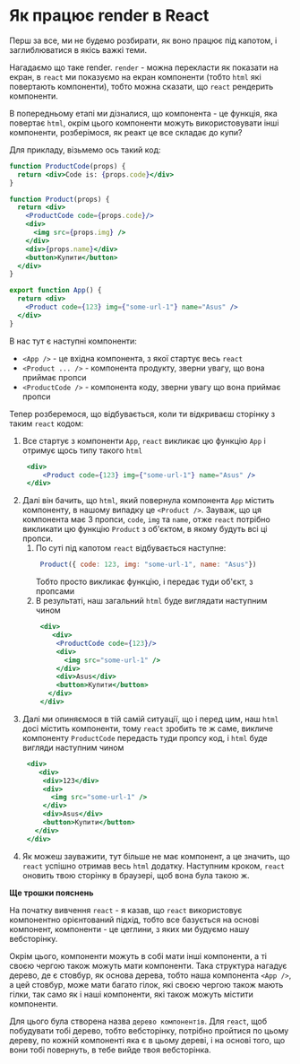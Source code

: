 # Як працює render в React

Перш за все, ми не будемо розбирати, як воно працює під капотом, і заглиблюватися в якісь важкі теми.

Нагадаємо що таке render. `render` - можна перекласти як показати на екран, в `react` ми показуємо на екран компоненти (тобто `html` які повертають компоненти), тобто можна сказати, що `react` рендерить компоненти.

В попередньому етапі ми дізналися, що компонента - це функція, яка повертає `html`, окрім цього компоненти можуть використовувати інші компоненти, розберімося, як реакт це все складає до купи?

Для прикладу, візьмемо ось такий код:

```jsx
function ProductCode(props) {
  return <div>Code is: {props.code}</div>
}

function Product(props) {
  return <div>
    <ProductCode code={props.code}/>
    <div>
      <img src={props.img} />
    </div>
    <div>{props.name}</div>
    <button>Купити</button>
  </div>
}

export function App() {
  return <div>
    <Product code={123} img={"some-url-1"} name="Asus" />
  </div>
}
```

В нас тут є наступні компоненти:
- `<App />` - це вхідна компонента, з якої стартує весь `react`
- `<Product ... />` - компонента продукту, зверни увагу, що вона приймає пропси
- `<ProductCode />` - компонента коду, зверни увагу що вона приймає пропси

Тепер розберемося, що відбувається, коли ти відкриваєш сторінку з таким `react` кодом:

1. Все стартує з компоненти `App`, `react` викликає цю функцію `App` і отримує щось типу такого `html`
   ```jsx
    <div>
        <Product code={123} img={"some-url-1"} name="Asus" />
    </div>
    ```
2. Далі він бачить, що `html`, який повернула компонента `App` містить компоненту, в нашому випадку це `<Product />`. Зауваж, що ця компонента має 3 пропси, `code`, `img` та `name`, отже `react` потрібно викликати цю функцію `Product` з об'єктом, в якому будуть всі ці пропси. 
   1. По суті під капотом `react` відбувається наступне:
       ```jsx
        Product({ code: 123, img: "some-url-1", name: "Asus"})
        ```
      Тобто просто викликає функцію, і передає туди об'єкт, з пропсами
   2. В результаті, наш загальний `html` буде виглядати наступним чином
       ```jsx
        <div>
           <div>
            <ProductCode code={123}/>
            <div>
              <img src="some-url-1" />
            </div>
            <div>Asus</div>
            <button>Купити</button>
          </div>
        </div>
        ```
3. Далі ми опиняємося в тій самій ситуації, що і перед цим, наш `html` досі містить компоненти, тому `react` зробить те ж саме, викличе компоненту `ProductCode` передасть туди пропсу код, і `html` буде вигляди наступним чином
   ```jsx
    <div>
       <div>
        <div>123</div>
        <div>
          <img src="some-url-1" />
        </div>
        <div>Asus</div>
        <button>Купити</button>
      </div>
    </div>
    ```
4. Як можеш зауважити, тут більше не має компонент, а це значить, що `react` успішно отримав весь `html` додатку. Наступним кроком, `react` оновить твою сторінку в браузері, щоб вона була такою ж.

**Ще трошки пояснень**

На початку вивчення `react` - я казав, що `react` використовує компонентно орієнтований підхід, тобто все базується на основі компонент, компоненти - це цеглини, з яких ми будуємо нашу вебсторінку.

Окрім цього, компоненти можуть в собі мати інші компоненти, а ті своєю чергою також можуть мати компоненти. Така структура нагадує дерево, де є стовбур, як основа дерева, тобто наша компонента `<App />`, а цей стовбур, може мати багато гілок, які своєю чергою також мають гілки, так само як і наші компоненти, які також можуть містити компоненти.

Для цього була створена назва `дерево компонентів`. Для `react`, щоб побудувати тобі дерево, тобто вебсторінку, потрібно пройтися по цьому дереву, по кожній компоненті яка є в цьому дереві, і на основі того, що вони тобі повернуть, в тебе вийде твоя вебсторінка.
